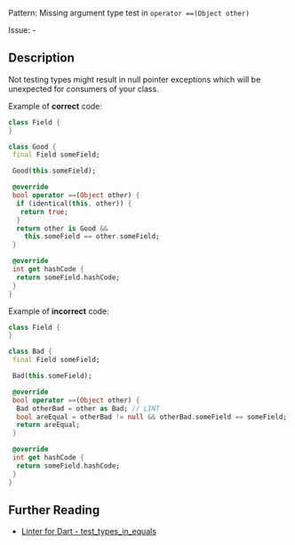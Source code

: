 Pattern: Missing argument type test in `operator ==(Object other)`

Issue: -

## Description

Not testing types might result in null pointer exceptions which will be unexpected for consumers of your class.

Example of **correct** code:
```dart
class Field {
}

class Good {
 final Field someField;

 Good(this.someField);

 @override
 bool operator ==(Object other) {
  if (identical(this, other)) {
   return true;
  }
  return other is Good &&
    this.someField == other.someField;
 }

 @override
 int get hashCode {
  return someField.hashCode;
 }
}
```

Example of **incorrect** code:
```dart
class Field {
}

class Bad {
 final Field someField;

 Bad(this.someField);

 @override
 bool operator ==(Object other) {
  Bad otherBad = other as Bad; // LINT
  bool areEqual = otherBad != null && otherBad.someField == someField;
  return areEqual;
 }

 @override
 int get hashCode {
  return someField.hashCode;
 }
}
```

## Further Reading

* [Linter for Dart - test_types_in_equals](https://dart-lang.github.io/linter/lints/test_types_in_equals.html)